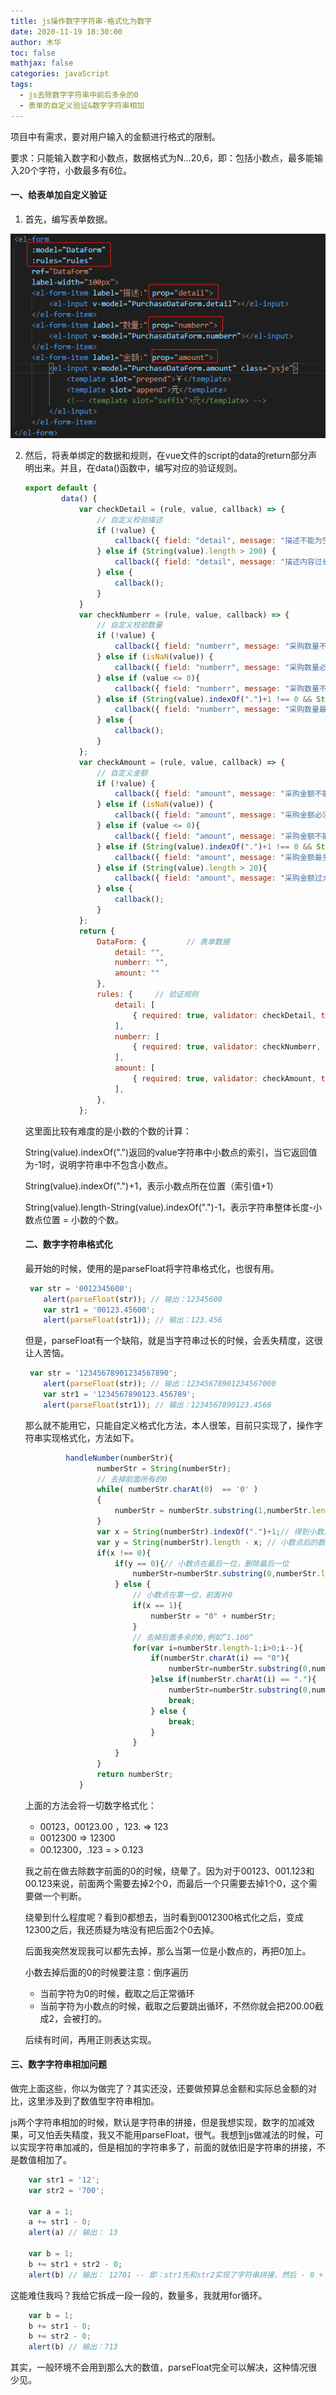 ```yaml
---
title: js操作数字字符串-格式化为数字
date: 2020-11-19 18:30:00
author: 木华
toc: false
mathjax: false
categories: javaScript
tags:
  - js去除数字字符串中前后多余的0
  - 表单的自定义验证&数字字符串相加
---
```


项目中有需求，要对用户输入的金额进行格式的限制。

要求：只能输入数字和小数点，数据格式为N...20,6，即：包括小数点，最多能输入20个字符，小数最多有6位。

#### 一、给表单加自定义验证

1. 首先，编写表单数据。

![](https://raw.githubusercontent.com/hualinzhang/zhlBlogPicture/master/20201119173647.png)

2. 然后，将表单绑定的数据和规则，在vue文件的script的data的return部分声明出来。并且，在data()函数中，编写对应的验证规则。

   ```javascript
   export default {
           data() {
               var checkDetail = (rule, value, callback) => {
                   // 自定义校验描述
                   if (!value) {
                       callback({ field: "detail", message: "描述不能为空" });
                   } else if (String(value).length > 200) {
                       callback({ field: "detail", message: "描述内容过长" });
                   } else {
                       callback();
                   }
               }
               var checkNumberr = (rule, value, callback) => {
                   // 自定义校验数量
                   if (!value) {
                       callback({ field: "numberr", message: "采购数量不能为空" });
                   } else if (isNaN(value)) {
                       callback({ field: "numberr", message: "采购数量必须为数字" });
                   } else if (value <= 0){
                       callback({ field: "numberr", message: "采购数量不能小于或等于0" });
                   } else if (String(value).indexOf(".")+1 !== 0 && String(value).length-String(value).indexOf(".")-1 > 2 ){
                       callback({ field: "numberr", message: "采购数量最多只能包含两位小数" });
                   } else {
                       callback();
                   }
               };
               var checkAmount = (rule, value, callback) => {
                   // 自定义金额
                   if (!value) {
                       callback({ field: "amount", message: "采购金额不能为空" });
                   } else if (isNaN(value)) {
                       callback({ field: "amount", message: "采购金额必须为数字" });
                   } else if (value <= 0){
                       callback({ field: "amount", message: "采购金额不能小于或等于0" });
                   } else if (String(value).indexOf(".")+1 !== 0 && String(value).length-String(value).indexOf(".")-1 > 6 ){
                       callback({ field: "amount", message: "采购金额最多只能包含六位小数" });
                   } else if (String(value).length > 20){
                       callback({ field: "amount", message: "采购金额过大或不合法" });
                   } else {
                       callback();
                   }
               };
               return {
                   DataForm: {         // 表单数据
                       detail: "",
                       numberr: "",
                       amount: ""
                   },
                   rules: {     // 验证规则
                       detail: [
                           { required: true, validator: checkDetail, trigger: "blur" }
                       ],
                       numberr: [
                           { required: true, validator: checkNumberr, trigger: "blur" }
                       ],
                       amount: [
                           { required: true, validator: checkAmount, trigger: "blur" }
                       ],
                   },
               };
   ```

   这里面比较有难度的是小数的个数的计算：

   String(value).indexOf(".")返回的value字符串中小数点的索引，当它返回值为-1时，说明字符串中不包含小数点。

   String(value).indexOf(".")+1，表示小数点所在位置（索引值+1）

   String(value).length-String(value).indexOf(".")-1，表示字符串整体长度-小数点位置 = 小数的个数。

   #### 二、数字字符串格式化

   最开始的时候，使用的是parseFloat将字符串格式化，也很有用。

   ```javascript
   	var str = '0012345600';
       alert(parseFloat(str)); // 输出：12345600
       var str1 = '00123.45600';
       alert(parseFloat(str1)); // 输出：123.456
   ```

   但是，parseFloat有一个缺陷，就是当字符串过长的时候，会丢失精度，这很让人苦恼。

   ```javascript
   	var str = '12345678901234567890';
       alert(parseFloat(str)); // 输出：12345678901234567000
       var str1 = '1234567890123.456789';
       alert(parseFloat(str1)); // 输出：1234567890123.4568
   ```

   那么就不能用它，只能自定义格式化方法，本人很笨，目前只实现了，操作字符串实现格式化，方法如下。

   ```javascript
   			handleNumber(numberStr){
                   numberStr = String(numberStr);
                   // 去掉前面所有的0
                   while( numberStr.charAt(0)  == '0' )
                   {
                       numberStr = numberStr.substring(1,numberStr.length);
                   }
                   var x = String(numberStr).indexOf(".")+1;// 得到小数点的位置,x=0说明没有小数点
                   var y = String(numberStr).length - x; // 小数点后的数字个数
                   if(x !== 0){
                       if(y == 0){// 小数点在最后一位，删除最后一位
                           numberStr=numberStr.substring(0,numberStr.length-1)
                       } else {
                           // 小数点在第一位，前面补0
                           if(x == 1){
                               numberStr = "0" + numberStr;
                           }
                           // 去掉后面多余的0,例如”1.100“
                           for(var i=numberStr.length-1;i>0;i--){
                               if(numberStr.charAt(i) == "0"){
                                   numberStr=numberStr.substring(0,numberStr.length-1);
                               }else if(numberStr.charAt(i) == "."){
                                   numberStr=numberStr.substring(0,numberStr.length-1);
                                   break;
                               } else {
                                   break;
                               }
                           }
                       }
                   }
                   return numberStr;
               }
   ```

   上面的方法会将一切数字格式化：

   - 00123，00123.00 ，123.    => 123
   - 0012300  => 12300
   - 00.12300，.123    = >   0.123

   我之前在做去除数字前面的0的时候，绕晕了。因为对于00123、001.123和00.123来说，前面两个需要去掉2个0，而最后一个只需要去掉1个0，这个需要做一个判断。

   绕晕到什么程度呢？看到0都想去，当时看到0012300格式化之后，变成12300之后，我还质疑为啥没有把后面2个0去掉。

   后面我突然发现我可以都先去掉，那么当第一位是小数点的，再把0加上。

   小数去掉后面的0的时候要注意：倒序遍历

   - 当前字符为0的时候，截取之后正常循环
   - 当前字符为小数点的时候，截取之后要跳出循环，不然你就会把200.00截成2，会被打的。

   后续有时间，再用正则表达实现。

#### 三、数字字符串相加问题

做完上面这些，你以为做完了？其实还没，还要做预算总金额和实际总金额的对比，这里涉及到了数值型字符串相加。

js两个字符串相加的时候，默认是字符串的拼接，但是我想实现，数字的加减效果，可又怕丢失精度，我又不能用parseFloat，很气。我想到js做减法的时候，可以实现字符串加减的，但是相加的字符串多了，前面的就依旧是字符串的拼接，不是数值相加了。

```javascript
    var str1 = '12';
    var str2 = '700';

    var a = 1;
    a += str1 - 0;
    alert(a) // 输出： 13

    var b = 1;
    b += str1 + str2 - 0;
    alert(b) // 输出： 12701 -- 即：str1先和str2实现了字符串拼接，然后 - 0 + b 做了数值的加减
```

这能难住我吗？我给它拆成一段一段的，数量多，我就用for循环。

```javascript
    var b = 1;
    b += str1 - 0;
    b += str2 - 0;
    alert(b) // 输出：713
```

其实，一般环境不会用到那么大的数值，parseFloat完全可以解决，这种情况很少见。